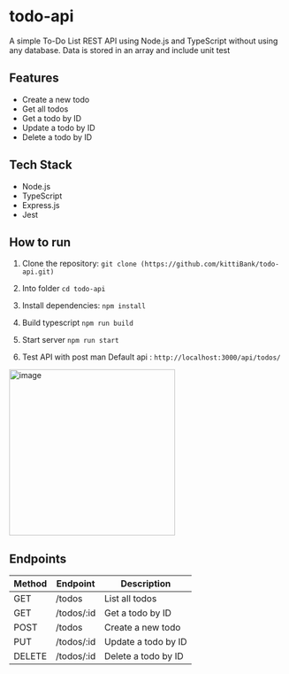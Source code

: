 # todo-api

A simple To-Do List REST API using Node.js and TypeScript without using any database. Data is stored in an array and include unit test

## Features
- Create a new todo
- Get all todos
- Get a todo by ID
- Update a todo by ID
- Delete a todo by ID

## Tech Stack
- Node.js
- TypeScript
- Express.js
- Jest

## How to run

1. Clone the repository:
`git clone (https://github.com/kittiBank/todo-api.git)`

2. Into folder
`cd todo-api`

3. Install dependencies:
`npm install`

4. Build typescript
`npm run build`

5. Start server
`npm run start`

6. Test API with post man Default api : `http://localhost:3000/api/todos/`

<img width="300" height="300" alt="image" src="https://github.com/user-attachments/assets/a556bdc9-8e9b-4e30-b678-58bb77005dec" />


 ## Endpoints
| Method | Endpoint     | Description         |
|--------|-------------|-------------------|
| GET    | /todos      | List all todos     |
| GET    | /todos/:id  | Get a todo by ID   |
| POST   | /todos      | Create a new todo  |
| PUT    | /todos/:id  | Update a todo by ID|
| DELETE | /todos/:id  | Delete a todo by ID|
